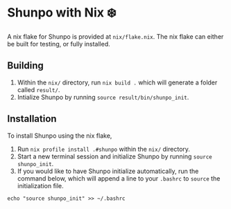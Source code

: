 # Shunpo with Nix ❄️
A nix flake for Shunpo is provided at `nix/flake.nix`.  The nix flake can either be built for testing, or fully installed.

Building
---   
1. Within the `nix/` directory, run `nix build .` which will generate a folder called `result/`.  
2. Intialize Shunpo by running `source result/bin/shunpo_init`.

Installation
---
To install Shunpo using the nix flake,
1. Run `nix profile install .#shunpo` within the `nix/` directory.
2. Start a new terminal session and initialize Shunpo by running `source shunpo_init`.
3. If you would like to have Shunpo initialize automatically, run the command below, which will append a line to your `.bashrc` to `source` the initialization file.
```
echo "source shunpo_init" >> ~/.bashrc
```
